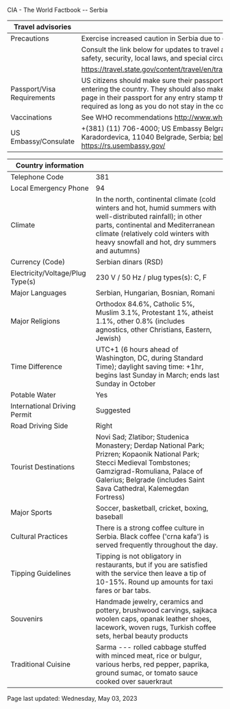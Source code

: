 CIA - The World Factbook -- Serbia

| Travel advisories | |
| --- | --- |
| Precautions | Exercise increased caution in Serbia due to crime. |
| | Consult the link below for updates to travel advisories and statements on safety, security, local laws, and special circumstances in this country. |
| | <https://travel.state.gov/content/travel/en/traveladvisories/traveladvisories.html> |
| Passport/Visa Requirements | US citizens should make sure their passport is valid at the date of their entering the country. They should also make sure they have at least 1 blank page in their passport for any entry stamp that will be required. A visa is not required as long as you do not stay in the country more than 89 days. |
| Vaccinations | See WHO recommendations  <http://www.who.int/> |
| US Embassy/Consulate | +(381) (11) 706-4000; US Embassy Belgrade, 92 Bulevar kneza Aleksandra, Karadordevica, 11040 Belgrade, Serbia; belgradeacs@state.gov; https://rs.usembassy.gov/ |

| Country information |  |
| --- | --- |
| Telephone Code | 381 |
| Local Emergency Phone | 94 |
| Climate | In the north, continental climate (cold winters and hot, humid summers with well-distributed rainfall); in other parts, continental and Mediterranean climate (relatively cold winters with heavy snowfall and hot, dry summers and autumns) |
| Currency (Code) | Serbian dinars (RSD) |
| Electricity/Voltage/Plug Type(s) | 230 V / 50 Hz / plug types(s): C, F |
| Major Languages | Serbian, Hungarian, Bosnian, Romani |
| Major Religions | Orthodox 84.6%, Catholic 5%, Muslim 3.1%, Protestant 1%, atheist 1.1%, other 0.8% (includes agnostics, other Christians, Eastern, Jewish) |
| Time Difference | UTC+1 (6 hours ahead of Washington, DC, during Standard Time); daylight saving time: +1hr, begins last Sunday in March; ends last Sunday in October |
| Potable Water | Yes |
| International Driving Permit | Suggested |
| Road Driving Side | Right |
| Tourist Destinations | Novi Sad; Zlatibor; Studenica Monastery; Derdap National Park; Prizren; Kopaonik National Park; Stecci Medieval Tombstones; Gamzigrad-Romuliana, Palace of Galerius; Belgrade (includes Saint Sava Cathedral, Kalemegdan Fortress) |
| Major Sports | Soccer, basketball, cricket, boxing, baseball |
| Cultural Practices | There is a strong coffee culture in Serbia. Black coffee ('crna kafa') is served frequently throughout the day. |
| Tipping Guidelines | Tipping is not obligatory in restaurants, but if you are satisfied with the service then leave a tip of 10-15%. Round up amounts for taxi fares or bar tabs. |
| Souvenirs | Handmade jewelry, ceramics and pottery, brushwood carvings, sajkaca woolen caps, opanak leather shoes, lacework, woven rugs, Turkish coffee sets, herbal beauty products |
| Traditional Cuisine | Sarma --- rolled cabbage stuffed with minced meat, rice or bulgur, various herbs, red pepper, paprika, ground sumac, or tomato sauce cooked over sauerkraut |

Page last updated: Wednesday, May 03, 2023
